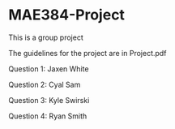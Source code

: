 # MAE384-Project
This is a group project

The guidelines for the project are in Project.pdf

Question 1: Jaxen White

Question 2: Cyal Sam

Question 3: Kyle Swirski

Question 4: Ryan Smith
